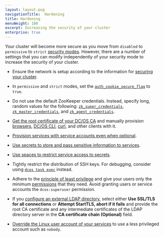 ```yaml
---
layout: layout.pug
navigationTitle:  Hardening
title: Hardening
menuWeight: 100
excerpt: Increasing the security of your cluster
enterprise: true
---
```

<!-- The source repository for this topic is https://github.com/dcos/dcos-docs-site -->


Your cluster will become more secure as you move from `disabled` to `permissive` to `strict` [security modes](/mesosphere/dcos/1.11/security/ent/#security-modes). However, there are a number of settings that you can modify independently of your security mode to increase the security of your cluster.

- Ensure the network is setup according to the information for [securing your cluster](/mesosphere/dcos/1.11/administering-clusters/securing-your-cluster/).

- <a name="secure-flag"></a>In `permissive` and `strict` modes, set the [`auth_cookie_secure_flag`](/mesosphere/dcos/1.11/installing/ent/custom/configuration/configuration-parameters/#auth-cookie-secure-flag-enterprise) to `true`.

- <a name="zk"></a>Do not use the default ZooKeeper credentials. Instead, specify long, random values for the following: [`zk_super_credentials`](/mesosphere/dcos/1.11/installing/ent/custom/configuration/configuration-parameters/#zk-superuser), [`zk_master_credentials`](/mesosphere/dcos/1.11/installing/ent/custom/configuration/configuration-parameters/#zk-master), and [`zk_agent_credentials`](/mesosphere/dcos/1.11/installing/ent/custom/configuration/configuration-parameters/#zk-agent).

- [Get the root certificate of your DC/OS CA](/mesosphere/dcos/1.11/security/ent/tls-ssl/get-cert/#oob) and manually provision [browsers](/mesosphere/dcos/1.11/security/ent/tls-ssl/ca-trust-browser/), [DC/OS CLI](/mesosphere/dcos/1.11/security/ent/tls-ssl/ca-trust-cli/), [curl](/mesosphere/dcos/1.11/security/ent/tls-ssl/ca-trust-curl/), and other clients with it.

- [Provision services with service accounts even when optional](/mesosphere/dcos/1.11/security/ent/service-auth/).

- [Use secrets to store and pass sensitive information to services](/mesosphere/dcos/1.11/security/ent/secrets/).

- [Use spaces to restrict service access to secrets](/mesosphere/dcos/1.11//security/ent/#spaces).

- Tightly restrict the distribution of SSH keys. For debugging, consider using [`dcos task exec`](/mesosphere/dcos/1.11/monitoring/debugging/) instead.

- Adhere to the [principle of least privilege](http://searchsecurity.techtarget.com/definition/principle-of-least-privilege-POLP) and give your users only the minimum [permissions](/mesosphere/dcos/1.11/security/ent/perms-reference/) that they need. Avoid granting users or service accounts the `dcos:superuser` permission.

- If you [configure an external LDAP directory](/mesosphere/dcos/1.11/security/ent/ldap/ldap-conn/), select either **Use SSL/TLS for all connections** or **Attempt StartTLS, abort if it fails** and provide the root CA certificate and any intermediate certificates of the LDAP directory server in the **CA certificate chain (Optional)** field.

- [Override the Linux user account of your services](/mesosphere/dcos/1.11/security/ent/users-groups/config-linux-user/) to use a less privileged account such as `nobody`.
